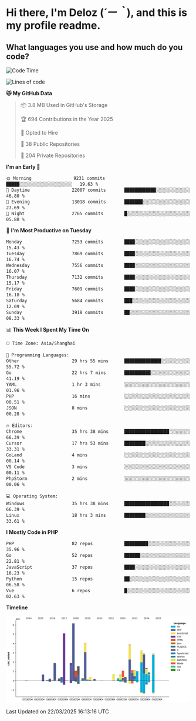 # **Hi there, I'm Deloz (*´ー｀*), and this is my profile readme.**

## **What languages you use and how much do you code?**

<!--START_SECTION:waka-->
![Code Time](http://img.shields.io/badge/Code%20Time-5%2C959%20hrs%2025%20mins-blue)

![Lines of code](https://img.shields.io/badge/From%20Hello%20World%20I%27ve%20Written-45.9%20million%20lines%20of%20code-blue)

**🐱 My GitHub Data** 

> 📦 3.8 MB Used in GitHub's Storage 
 > 
> 🏆 694 Contributions in the Year 2025
 > 
> 💼 Opted to Hire
 > 
> 📜 38 Public Repositories 
 > 
> 🔑 204 Private Repositories 
 > 
**I'm an Early 🐤** 

```text
🌞 Morning                9231 commits        █████░░░░░░░░░░░░░░░░░░░░   19.63 % 
🌆 Daytime                22007 commits       ████████████░░░░░░░░░░░░░   46.80 % 
🌃 Evening                13018 commits       ███████░░░░░░░░░░░░░░░░░░   27.69 % 
🌙 Night                  2765 commits        █░░░░░░░░░░░░░░░░░░░░░░░░   05.88 % 
```
📅 **I'm Most Productive on Tuesday** 

```text
Monday                   7253 commits        ████░░░░░░░░░░░░░░░░░░░░░   15.43 % 
Tuesday                  7869 commits        ████░░░░░░░░░░░░░░░░░░░░░   16.74 % 
Wednesday                7556 commits        ████░░░░░░░░░░░░░░░░░░░░░   16.07 % 
Thursday                 7132 commits        ████░░░░░░░░░░░░░░░░░░░░░   15.17 % 
Friday                   7609 commits        ████░░░░░░░░░░░░░░░░░░░░░   16.18 % 
Saturday                 5684 commits        ███░░░░░░░░░░░░░░░░░░░░░░   12.09 % 
Sunday                   3918 commits        ██░░░░░░░░░░░░░░░░░░░░░░░   08.33 % 
```


📊 **This Week I Spent My Time On** 

```text
🕑︎ Time Zone: Asia/Shanghai

💬 Programming Languages: 
Other                    29 hrs 55 mins      ██████████████░░░░░░░░░░░   55.72 % 
Go                       22 hrs 7 mins       ██████████░░░░░░░░░░░░░░░   41.19 % 
YAML                     1 hr 3 mins         ░░░░░░░░░░░░░░░░░░░░░░░░░   01.96 % 
PHP                      16 mins             ░░░░░░░░░░░░░░░░░░░░░░░░░   00.51 % 
JSON                     8 mins              ░░░░░░░░░░░░░░░░░░░░░░░░░   00.28 % 

🔥 Editors: 
Chrome                   35 hrs 38 mins      █████████████████░░░░░░░░   66.39 % 
Cursor                   17 hrs 53 mins      ████████░░░░░░░░░░░░░░░░░   33.31 % 
GoLand                   4 mins              ░░░░░░░░░░░░░░░░░░░░░░░░░   00.14 % 
VS Code                  3 mins              ░░░░░░░░░░░░░░░░░░░░░░░░░   00.11 % 
PhpStorm                 2 mins              ░░░░░░░░░░░░░░░░░░░░░░░░░   00.06 % 

💻 Operating System: 
Windows                  35 hrs 38 mins      █████████████████░░░░░░░░   66.39 % 
Linux                    18 hrs 3 mins       ████████░░░░░░░░░░░░░░░░░   33.61 % 
```

**I Mostly Code in PHP** 

```text
PHP                      82 repos            █████████░░░░░░░░░░░░░░░░   35.96 % 
Go                       52 repos            ██████░░░░░░░░░░░░░░░░░░░   22.81 % 
JavaScript               37 repos            ████░░░░░░░░░░░░░░░░░░░░░   16.23 % 
Python                   15 repos            ██░░░░░░░░░░░░░░░░░░░░░░░   06.58 % 
Vue                      6 repos             █░░░░░░░░░░░░░░░░░░░░░░░░   02.63 % 
```



**Timeline**

![Lines of Code chart](https://raw.githubusercontent.com/deloz/deloz/main/assets/bar_graph.png)


 Last Updated on 22/03/2025 16:13:16 UTC
<!--END_SECTION:waka-->
